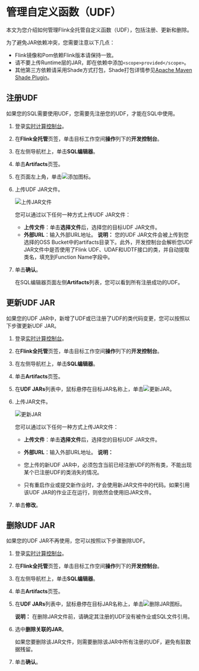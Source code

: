 # 管理自定义函数（UDF）

本文为您介绍如何管理Flink全托管自定义函数（UDF），包括注册、更新和删除。

为了避免JAR依赖冲突，您需要注意以下几点：

-   Flink镜像和Pom依赖Flink版本请保持一致。
-   请不要上传Runtime层的JAR，即在依赖中添加`<scope>provided</scope>`。
-   其他第三方依赖请采用Shade方式打包，Shade打包详情参见[Apache Maven Shade Plugin](https://maven.apache.org/plugins/maven-shade-plugin/index.html)。

## 注册UDF

如果您的SQL需要使用UDF，您需要先注册您的UDF，才能在SQL中使用。

1.  登录[实时计算控制台](https://realtime-compute.console.aliyun.com/console/cell?spm=a2c4g.11186623.2.16.1a8023a9J8TiPV)。

2.  在**Flink全托管**页签，单击目标工作空间**操作**列下的**开发控制台**。

3.  在左侧导航栏上，单击**SQL编辑器**。

4.  单击**Artifacts**页签。

5.  在页面左上角，单击![添加](https://static-aliyun-doc.oss-accelerate.aliyuncs.com/assets/img/zh-CN/5957179951/p164575.png)图标。

6.  上传UDF JAR文件。

    ![上传JAR文件](https://static-aliyun-doc.oss-accelerate.aliyuncs.com/assets/img/zh-CN/0160160161/p133485.png)

    您可以通过以下任何一种方式上传UDF JAR文件：

    -   **上传文件**：单击**选择文件**后，选择您的目标UDF JAR文件。
    -   **外部URL**：输入外部URL地址。
    **说明：** 您的UDF JAR文件会被上传到您选择的OSS Bucket中的artifacts目录下。此外，开发控制台会解析您UDF JAR文件中是否使用了Flink UDF、UDAF和UDTF接口的类，并自动提取类名，填充到Function Name字段中。

7.  单击**确认**。

    在SQL编辑器页面左侧**Artifacts**列表，您可以看到所有注册成功的UDF。


## 更新UDF JAR

如果您的UDF JAR中，新增了UDF或已注册了UDF的类代码变更，您可以按照以下步骤更新UDF JAR。

1.  登录[实时计算控制台](https://realtime-compute.console.aliyun.com/console/cell?spm=a2c4g.11186623.2.16.1a8023a9J8TiPV)。

2.  在**Flink全托管**页签，单击目标工作空间**操作**列下的**开发控制台**。

3.  在左侧导航栏上，单击**SQL编辑器**。

4.  单击**Artifacts**页签。

5.  在**UDF JARs**列表中，鼠标悬停在目标JAR名称上，单击![更新JAR](https://static-aliyun-doc.oss-accelerate.aliyuncs.com/assets/img/zh-CN/5957179951/p164582.png)。

6.  上传JAR文件。

    ![更新JAR](https://static-aliyun-doc.oss-accelerate.aliyuncs.com/assets/img/zh-CN/7518561161/p224239.png)

    您可以通过以下任何一种方式上传JAR文件：

    -   **上传文件**：单击**选择文件**后，选择您的目标UDF JAR文件。
    -   **外部URL**：输入外部URL地址。
    **说明：**

    -   您上传的新UDF JAR中，必须包含当前已经注册UDF的所有类，不能出现某个已注册UDF的类消失的情况。
    -   只有重启作业或提交新作业时，才会使用新JAR文件中的代码。如果引用该UDF JAR的作业正在运行，则依然会使用旧JAR文件。
7.  单击**修改**。


## 删除UDF JAR

如果您的UDF JAR不再使用，您可以按照以下步骤删除UDF。

1.  登录[实时计算控制台](https://realtime-compute.console.aliyun.com/console/cell?spm=a2c4g.11186623.2.16.1a8023a9J8TiPV)。

2.  在**Flink全托管**页签，单击目标工作空间**操作**列下的**开发控制台**。

3.  在左侧导航栏上，单击**SQL编辑器**。

4.  单击**Artifacts**页签。

5.  在**UDF JARs**列表中，鼠标悬停在目标JAR名称上，单击![删除JAR](https://static-aliyun-doc.oss-accelerate.aliyuncs.com/assets/img/zh-CN/5957179951/p164586.png)图标。

    **说明：** 在删除JAR文件前，请确定其注册的UDF没有被作业或SQL文件引用。

6.  选中**删除关联的JAR**。

    如果您要删除该JAR文件，则需要删除该JAR中所有注册的UDF，避免有脏数据残留。

7.  单击**确认**。


